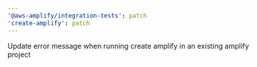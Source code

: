 ```yaml
---
'@aws-amplify/integration-tests': patch
'create-amplify': patch
---
```


Update error message when running create amplify in an existing amplify project
